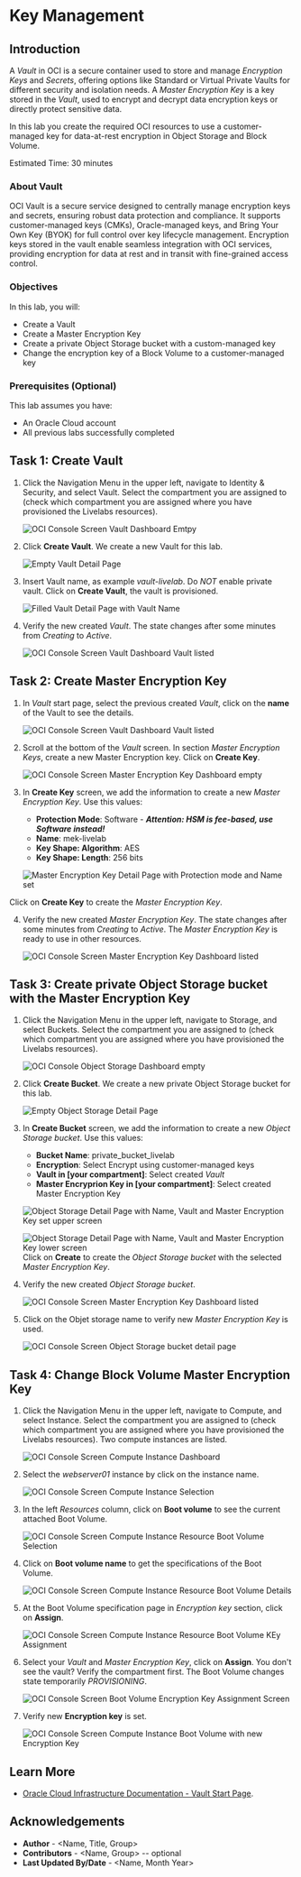 # Key Management

## Introduction

A _Vault_ in OCI is a secure container used to store and manage _Encryption Keys_ and _Secrets_, offering options like Standard or Virtual Private Vaults for different security and isolation needs. 
A _Master Encryption Key_ is a key stored in the _Vault_, used to encrypt and decrypt data encryption keys or directly protect sensitive data. 

In this lab you create the required OCI resources to use a customer-managed key for data-at-rest encryption in Object Storage and 
Block Volume.

Estimated Time: 30 minutes

### About Vault

OCI Vault is a secure service designed to centrally manage encryption keys and secrets, ensuring robust data protection and compliance. It supports customer-managed keys (CMKs), Oracle-managed keys, and Bring Your Own Key (BYOK) for full control over key lifecycle management. Encryption keys stored in the vault enable seamless integration with OCI services, providing encryption for data at rest and in transit with fine-grained access control.


### Objectives

In this lab, you will:

* Create a Vault
* Create a Master Encryption Key
* Create a private Object Storage bucket with a custom-managed key
* Change the encryption key of a Block Volume to a customer-managed key

### Prerequisites (Optional)

This lab assumes you have:
* An Oracle Cloud account
* All previous labs successfully completed

## Task 1: Create Vault

1. Click the Navigation Menu in the upper left, navigate to Identity & Security, and select Vault. Select the compartment you are assigned to (check which compartment you are assigned where you have provisioned the Livelabs resources).

	![OCI Console Screen Vault Dashboard Emtpy](images/basic-create-vault-dashboard-empty.png " ")

2. Click **Create Vault**. We create a new Vault for this lab.

	![Empty Vault Detail Page](images/basic-create-vault-detail-empty.png " ")

3. Insert Vault name, as example _vault-livelab_. Do *NOT* enable private vault. Click on **Create Vault**, the vault is provisioned.

	![Filled Vault Detail Page with Vault Name](images/basic-create-vault-detail-filled.png " ")

4. Verify the new created _Vault_. The state changes after some minutes from _Creating_ to _Active_.

	![OCI Console Screen Vault Dashboard Vault listed](images/basic-create-vault-dashboard-filled.png " ")

## Task 2: Create Master Encryption Key

1. In _Vault_ start page, select the previous created _Vault_, click on the **name** of the Vault to see the details.

	![OCI Console Screen Vault Dashboard Vault listed](images/basic-create-vault-dashboard-filled.png " ")

2. Scroll at the bottom of the _Vault_ screen. In section _Master Encryption Keys_, create a new Master Encryption key. Click on **Create Key**.

	![OCI Console Screen Master Encryption Key Dashboard empty](images/basic-create-mek-dashboard-empty.png " ")

3. In **Create Key** screen, we add the information to create a new _Master Encryption Key_. Use this values:

    - **Protection Mode**: Software - __*Attention: HSM is fee-based, use Software instead!*__
    - **Name**: mek-livelab
    - **Key Shape: Algorithm**: AES
    - **Key Shape: Length**: 256 bits

	![Master Encryption Key Detail Page with Protection mode and Name set](images/basic-create-mek-detail-filled.png " ")

  Click on **Create Key** to create the _Master Encryption Key_.   

4. Verify the new created _Master Encryption Key_. The state changes after some minutes from _Creating_ to _Active_. The _Master Encryption Key_ is ready to use in other resources.

	![OCI Console Screen Master Encryption Key Dashboard listed](images/basic-create-mek-dashboard-filled.png " ")

## Task 3: Create private Object Storage bucket with the Master Encryption Key

1. Click the Navigation Menu in the upper left, navigate to Storage, and select Buckets. Select the compartment you are assigned to (check which compartment you are assigned where you have provisioned the Livelabs resources).

	![OCI Console Object Storage Dashboard empty](images/basic-object_storage-dashboard-empty.png " ")

2. Click **Create Bucket**. We create a new private Object Storage bucket for this lab.

	![Empty Object Storage Detail Page](images/basic-object_storage-dashboard-create.png " ")

3. In **Create Bucket** screen, we add the information to create a new _Object Storage bucket_. Use this values:

    - **Bucket Name**: private_bucket_livelab
    - **Encryption**: Select Encrypt using customer-managed keys
    - **Vault in [your compartment]**: Select created _Vault_
    - **Master Encryprion Key in [your compartment]**: Select created Master Encryption Key

	![Object Storage Detail Page with Name, Vault and Master Encryption Key set upper screen](images/basic-create-object-storage-detail-filled-upper.png " ")

	![Object Storage Detail Page with Name, Vault and Master Encryption Key lower screen](images/basic-create-object-storage-detail-filled-lower.png " ")
  Click on **Create** to create the _Object Storage bucket_ with the selected _Master Encryption Key_.   

4. Verify the new created _Object Storage bucket_.

	![OCI Console Screen Master Encryption Key Dashboard listed](images/basic-create-object-storage-dashboard-filled.png " ")

5. Click on the Objet storage name to verify new _Master Encryption Key_ is used.

	![OCI Console Screen Object Storage bucket detail page](images/basic-create-object-storage-detail_view.png " ")

## Task 4: Change Block Volume Master Encryption Key

1. Click the Navigation Menu in the upper left, navigate to Compute, and select Instance. Select the compartment you are assigned to (check which compartment you are assigned where you have provisioned the Livelabs resources). Two compute instances are listed.

	![OCI Console Screen Compute Instance Dashboard](images/basic-compute-instance-dashboard-filled.png " ")

2. Select the _webserver01_ instance by click on the instance name.

	![OCI Console Screen Compute Instance Selection](images/basic-compute-instance-dashboard-select.png " ")

3. In the left _Resources_ column, click on **Boot volume** to see the current attached Boot Volume.

	![OCI Console Screen Compute Instance Resource Boot Volume Selection](images/basic-compute-instance-dashboard-boot-volume-select.png " ")

4. Click on **Boot volume name** to get the specifications of the Boot Volume.

	![OCI Console Screen Compute Instance Resource Boot Volume Details](images/basic-compute-instance-dashboard-boot-volume-details-get.png " ")

5. At the Boot Volume specification page in _Encryption key_ section, click on **Assign**.

	![OCI Console Screen Compute Instance Resource Boot Volume KEy Assignment](images/basic-compute-instance-dashboard-boot-volume-details-assign.png " ")

6. Select your _Vault_ and _Master Encryption Key_, click on **Assign**. You  don't see the vault? Verify the compartment first. The Boot Volume changes state temporarily _PROVISIONING_. 

	![OCI Console Screen Boot Volume Encryption Key Assignment Screen](images/basic-compute-instance-dashboard-boot-volume-details-assign-confirm.png " ")

7. Verify new **Encryption key** is set.

	![OCI Console Screen Compute Instance Boot Volume with new Encryption Key](images/basic-compute-instance-dashboard-boot-volume-verification.png " ")


## Learn More

* [Oracle Cloud Infrastructure Documentation - Vault Start Page](https://docs.oracle.com/en-us/iaas/Content/KeyManagement/home.htm).

## Acknowledgements
* **Author** - <Name, Title, Group>
* **Contributors** -  <Name, Group> -- optional
* **Last Updated By/Date** - <Name, Month Year>
